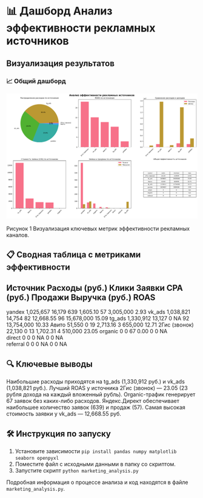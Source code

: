 # 📊 Дашборд Анализ эффективности рекламных источников

## Визуализация результатов

### 📈 Общий дашборд
![Marketing Dashboard](marketing_dashboard.png)

Рисунок 1 Визуализация ключевых метрик эффективности рекламных каналов.

## 📋 Сводная таблица с метриками эффективности

 Источник         Расходы (руб.)  Клики  Заявки  CPA (руб.)  Продажи  Выручка (руб.)  ROAS 
-----------------------------------------------------------------------------------------
 yandex          1,025,657      16,179 639     1,605.10    57       3,005,000       2.93 
 vk_ads          1,038,821      14,754 82      12,668.55   96       15,678,000      15.09
 tg_ads          1,330,912      13,127 0       NA         92       13,754,000      10.33
 Авито           51,550         0      19      2,713.16    3        655,000         12.71
 2Гис (звонок)   22,130         0      13      1,702.31    4        510,000         23.05
 organic         0              0      67      0.00        0        0               NA  
 direct          0              0      0       NA         0        0               NA  
 referral        0              0      0       NA         0        0               NA  

## 🔍 Ключевые выводы
   Наибольшие расходы приходятся на tg_ads (1,330,912 руб.) и vk_ads (1,038,821 руб.).
   Лучший ROAS у источника 2Гис (звонок) — 23.05 (23 рубля дохода на каждый вложенный рубль).
   Organic-трафик генерирует 67 заявок без каких-либо расходов.
   Яндекс.Директ обеспечивает наибольшее количество заявок (639) и продаж (57).
   Самая высокая стоимость заявки у vk_ads — 12,668.55 руб.

## 🛠 Инструкция по запуску
1.  Установите зависимости `pip install pandas numpy matplotlib seaborn openpyxl`
2.  Поместите файл с исходными данными в папку со скриптом.
3.  Запустите скрипт `python marketing_analysis.py`

Подробная информация о процессе анализа и код находятся в файле `marketing_analysis.py`.